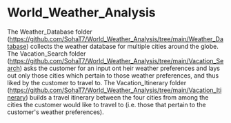 # World_Weather_Analysis
The Weather_Database folder (https://github.com/SohaT7/World_Weather_Analysis/tree/main/Weather_Database) collects the weather database for multiple cities around the globe.
The Vacation_Search folder (https://github.com/SohaT7/World_Weather_Analysis/tree/main/Vacation_Search) asks the customer for an input ont heir weather preferences and lays out only those cities which pertain to those weather preferences, and thus liked by the customer to travel to.
The Vacation_Itinerary folder (https://github.com/SohaT7/World_Weather_Analysis/tree/main/Vacation_Itinerary) builds a travel itinerary between the four cities from among the cities the customer would like to travel to (i.e. those that pertain to the customer's weather preferences).

